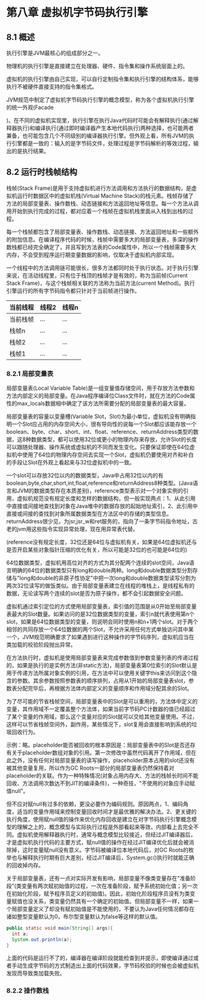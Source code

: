 # 第八章 虚拟机字节码执行引擎

## 8.1 概述

执行引擎是JVM最核心的组成部分之一。

物理机的执行引擎是直接建立在处理器、硬件、指令集和操作系统层面上的。

虚拟机的执行引擎由自己实现，可以自行定制指令集和执行引擎的结构体系，能够执行不被硬件直接支持的指令集格式。 

JVM规范中制定了虚拟机字节码执行引擎的概念模型，称为各个虚拟机执行引擎的统一外观(Facade

)。在不同的虚拟机实现里，执行引擎在执行Java代码时可能会有解释执行(通过解释器执行)和编译执行(通过即时编译器产生本地代码执行)两种选择，也可能两者兼备，也可能包含几个不同级别的编译器执行引擎。但外观上看，所有JVM的执行引擎都是一致的：输入的是字节码文件，处理过程是字节码解析的等效过程，输出的是执行结果。

## 8.2 运行时栈帧结构

栈帧(Stack Frame)是用于支持虚拟机进行方法调用和方法执行的数据结构，是虚拟机运行时数据区中的虚拟机栈(Virtual Machine Stack)的栈元素。栈帧存储了方法的局部变量表、操作数栈、动态链接和方法返回地址等信息。每一个方法从调用开始到执行完成的过程，都对应着一个栈帧在虚拟机栈里面从入栈到出栈的过程。

每一个栈帧都包含了局部变量表、操作数栈、动态链接、方法返回地址和一些额外的附加信息。在编译程序代码的时候，栈帧中需要多大的局部变量表，多深的操作数栈都已经完全确定了，并且写到方法表的Code属性中，所以一个栈帧需要多大内存，不会受到程序运行期变量数据的影响，仅取决于虚拟机内部实现。

一个线程中的方法调用链可能很长，很多方法都同时处于执行状态。对于执行引擎来说，在活动线程里，只有位于栈顶的栈帧才是有效的，称为当前帧(Current Stack Frame)，与这个栈帧相关联的方法称为当前方法(current Method)。执行引擎运行的所有字节码指令都只针对于当前帧进行操作。

| 当前线程 | 线程2 | 线程n |
| -------- | ----- | ----- |
| 当前栈帧 | ...   | ...   |
| 栈帧n    | ...   | ...   |
| 栈帧2    | ...   | ...   |
| 栈帧1    | ...   | ...   |

### 8.2.1 局部变量表

局部变量表(Local Variable Table)是一组变量值存储空间，用于存放方法参数和方法内部定义的局部变量。在Java程序编译位Class文件时，就在方法的Code属性的max_locals数据相中确定了该方法所需要分配的局部变量表的最大容量。

局部变量表的容量以变量槽(Variable Slot，Slot)为最小单位，虚拟机没有明确指明一个Slot应占用的内存空间大小，很有导向性的说每一个Slot都应该能存放一个boolean、byte、char、short、int、float、reference、returnAddress类型的数据，这8种数据类型，都可以使用32位或更小的物理内存来存放，允许Slot的长度可以跟随处理器、操作系统或虚拟机的不同而发生变化。只要保证即使在64位虚拟机中使用了64位的物理内存空间去实现一个Slot，虚拟机仍要使用对齐和补白的手段让Slot在外观上看起来与32位虚拟机中的一致。

一个slot可以存放32位以内的数据类型，Java中占用32位以内的有boolean,byte,char,short,int,float,reference和returnAddress8种类型。(Java语言和JVM的数据类型存在本质差别)，reference类型表示对一个对象实例的引用，虚拟机规范没有规定长度和怎样的数据结构，但一般实现两点：1、从此引用中直接或间接地查找到对象在Java堆中的数据存放的起始地址索引，2、此引用中直接或间接的查找到对象所属数据类型在方法区中的存储的类型信息。returnAddress很少见，为jsr,jsr_w和ret服务的，指向了一条字节码指令地址，古老的jvm用这些指令实现异常处理，现在用异常表代替。

(reference没有规定长度，32位还是64位与虚拟机有关，如果是64位虚拟机还与是否开启某些对象指针压缩的优化有关，所以可能是32位的也可能是64位的)

64位数据类型，虚拟机用高位对齐的方式为其分配两个连续的slot空间，Java语言明确的64位的数据类型只有long和double两种。long和double数据类型分割存储与"long和double的非原子性协定"中把一次long和double数据类型读写分割为两次32位读写的做饭类似。由于局部变量表建立在线程的堆栈上，是线程私有的数据，无论读写两个连续的slot是否为原子操作，都不会引起数据安全问题。

虚拟机通过索引定位的方式使用局部变量表，索引值的范围是从0开始至局部变量表最大的Slot数量。如果访问的是32位数据类型的变量，索引n就代表使用第n个slot，如果是64位数据类型的变量，则说明会同时使用n和n+1两个slot。对于两个相邻的共同存放一个64位数据的两个Slot，不允许采用任何方式单独访问其中某一个，JVM规范明确要求了如果遇到进行这种操作的字节码序列，虚拟机应当在类加载的校验阶段抛出异常。

在方法执行时，虚拟机是使用局部变量表来完成参数值到参数变量列表的传递过程的，如果是执行的是实例方法(非static方法)，局部变量表第0位索引的Slot默认是用于传递方法所属对象实例的引用，在方法中可以使用关键字this来访问到这个隐含的参数。其余参数按照参数表的顺序排列，占用从1开始的局部变量表slot，参数表分配完毕后，再根据方法体内部定义的变量顺序和作用域分配其余的Slot。

为了尽可能的节省栈帧空间，局部变量表中的Slot是可以重用的，方法体中定义的变量，其作用域不一定覆盖整个方法体，如果当前字节码PC计数器的值已经超过了某个变量的作用域，那么这个变量对应的Slot就可以交给其他变量使用。不过，这样可以节省栈帧空间外，副作用，某些情况下，slot复用会直接影响到系统的垃圾回收行为。

示例：略。placeholder能否被回收的根本原因是：局部变量表中的Slot是否还存有关于placeholder数组对象的引用。第一次修改中虽然代码离开了作用域，但在此之外，没有任何对局部变量表的读写操作，placeholder原本占用的slot还没有被其他变量复用，所以作为GC Roots一部分的局部变量表仍然保持着对placeholder的关联。作为一种特殊情况(对象占用内存大、方法的栈帧长时间不能回收、方法调用次数达不到JIT的编译条件)，一种奇技，"不使用的对象应手动赋值null"。

但不应对赋null有过多的依赖，更没必要作为编码规则。原因两点，1、编码角度，适当的变量作用域来控制变量回收时间才是最优雅的解决办法。2、更关键的执行角度，使用赋null值的操作来优化内存回收是建立在对字节码执行引擎概念模型的理解之上的，概念模型与实际执行过程是外部看起来等效，内部看上去完全不同。虚拟机使用解释器执行时，通常与概念模型比较接近，但经过JIT编译器后，才是虚拟机执行代码的主要方式，赋null值的操作在经过JIT编译优化后就会被消除掉，这时变量赋null没有意义。字节码被编译位本地代码后，对GC Roots的枚举也与解释执行时期有巨大差别，经过JIT编译后，System.gc()执行时就能正确的回收掉内存。

关于局部变量表，还有一点对实际开发有影响，局部变量不像类变量存在"准备阶段"(类变量有两次赋初始值的过程，一次在准备阶段，赋予系统初始化值；另一次在初始化阶段，赋予程序员定义的初始值)。因此，初始化阶段程序员没有为类变量赋值也没关系，类变量仍然具有一个确定的初始值。但局部变量不一样，如果一个局部变量定义了却没有赋初始值是不能使用的，不要认为Java任何情况都存在诸如整型变量默认为0，布尔型变量默认为false等这样的默认值。

```java
public static void main(String[] args){
  int a;
  System.out.println(a);
}
```

上面的代码是运行不了的，编译器在编译阶段就能检查到并提示，即使编译通过或者手动生成字节码的方式制造出上面的代码效果，字节码校验的时候也会被虚拟机发现而导致类加载失败。

### 8.2.2 操作数栈

